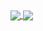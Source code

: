 
<!--
**migouche/migouche** is a ✨ _special_ ✨ repository because its `README.md` (this file) appears on your GitHub profile.
### Hi there 👋

Here are some ideas to get you started:

- 🔭 I’m currently working on ...
- 🌱 I’m currently learning ...
- 👯 I’m looking to collaborate on ...
- 🤔 I’m looking for help with ...
- 💬 Ask me about ...
- 📫 How to reach me: ...
- 😄 Pronouns: ...
- ⚡ Fun fact: ...
-->


<a href="https://github.com/migouche">
  <img align="center" src="https://github-readme-stats.vercel.app/api?username=migouche&count_private=true&show_icons=true&theme=midnight-purple&hide_border=false&include_all_commits=true" />
</a>
<a href="https://github.com/migouche">
  <img align="center" src="https://github-readme-stats.vercel.app/api/top-langs/?username=migouche&theme=midnight-purple&hide_border=false&exclude_repo=https:Pootis-Runner-Dev,Procedural-Terrain-Project,Role-Playing-Simulator&layout=compact&langs_count=10&hide=cs" />
</a>
